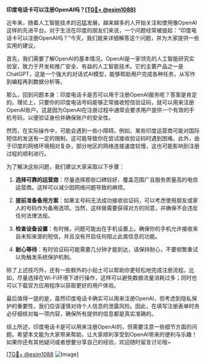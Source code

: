 **印度电话卡可以注册OpenAI吗？[[TG💪+ @esim1088](https://t.me/s/esim1088)]**

近年来，随着人工智能技术的迅猛发展，越来越多的人开始关注和使用像OpenAI这样的先进平台。对于生活在印度的朋友们来说，一个问题经常被提起：“印度电话卡可以注册OpenAI吗？”今天，我们就来详细解答这个问题，并为大家提供一些实用的建议。

首先，我们需要了解OpenAI的基本情况。OpenAI是一家领先的人工智能研究实验室，致力于开发和推广安全、有益的人工智能技术。它的主要产品之一是ChatGPT，这是一个强大的对话式AI模型，能够帮助用户完成各种任务，从写作到编程再到数据分析等。

那么，回到问题本身：印度电话卡是否可以用于注册OpenAI服务呢？答案是肯定的。理论上，只要你的印度电话号码能够正常接收短信验证码，就可以用来注册OpenAI账户。这是因为OpenAI在注册过程中通常会要求用户提供一个有效的手机号码，以便验证身份并确保账户的安全性。

然而，在实际操作中，可能会遇到一些小障碍。例如，某些印度运营商可能对国际短信的发送有一定的限制，这可能导致你在尝试接收验证码时遇到困难。此外，由于印度的网络环境相对复杂，部分地区的网络连接速度较慢，这也可能影响到注册过程的顺利进行。

为了解决这些问题，我们建议大家采取以下步骤：

1. **选择可靠的运营商**：尽量选择那些口碑较好、覆盖范围广且服务质量高的电信运营商。这样可以减少因网络问题导致的麻烦。

2. **提前准备备用方案**：如果主号码无法成功接收验证码，可以考虑使用朋友或家人的号码作为备用选项。当然，这样做需要获得对方的同意，并确保不会违反任何法律法规。

3. **检查设备设置**：有时候，问题可能出在手机设置上。确保你的手机允许接收来自未知来源的短信，并且没有开启任何阻止此类信息的功能。

4. **耐心等待**：有时验证码可能需要几分钟才能到达，请保持耐心，不要频繁重试以免触发系统保护机制。

除了上述技巧外，还有一些额外的小贴士可以帮助你更轻松地完成注册流程。比如，尽量选择在Wi-Fi环境下进行操作，这样可以避免数据流量消耗过多；同时也可以下载官方应用程序以获取更好的用户体验。

最后值得一提的是，虽然印度电话卡确实可以用来注册OpenAI，但考虑到隐私保护的重要性，我们应该谨慎对待个人信息的泄露风险。因此，在填写注册表单时务必仔细核对每一项内容，确保所有提供的信息都是真实准确的。

综上所述，印度电话卡是可以用来注册OpenAI的，但需要注意一些细节方面的问题。希望本文能为大家带来帮助，让大家顺利享受到OpenAI带来的便利与乐趣！如果你还有其他疑问或者想要分享自己的经验，欢迎随时留言讨论哦~

[[TG💪+ @esim1088](https://t.me/s/esim1088) ![Image](https://i.postimg.cc/4NQfJmqS/Snipaste-2025-05-13-00-14-12.png)]